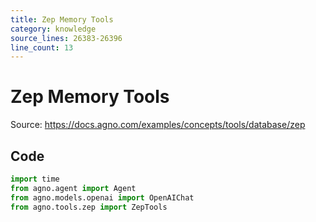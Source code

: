 ```yaml
---
title: Zep Memory Tools
category: knowledge
source_lines: 26383-26396
line_count: 13
---
```


# Zep Memory Tools
Source: https://docs.agno.com/examples/concepts/tools/database/zep



## Code

```python cookbook/tools/zep_tools.py
import time
from agno.agent import Agent
from agno.models.openai import OpenAIChat
from agno.tools.zep import ZepTools

